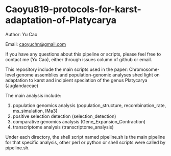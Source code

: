 # Caoyu819-protocols-for-karst-adaptation-of-Platycarya

Author: Yu Cao

Email: caoyuchn@gmail.com

If you have any questions about this pipeline or scripts, please feel free to contact me (Yu Cao), either through issues column of github or email.

This repository include the main scripts used in the paper: Chromosome-level genome assemblies and population-genomic analyses shed light on adaptation to karst and incipient speciation of the genus Platycarya (Juglandaceae)

The main analysis include:
1. population genomics analysis (population_structure, recombination_rate, ms_simulation, IMa3)
2. positive selection detection (selection_detection)
3. comparative genomics analysis (Gene_Expansion_Contraction)
4. transcriptome analysis (transcriptome_analysis)


Under each directory, the shell script named pipeline.sh is the main pipeline for that specific analysis, other perl or python or shell scripts were called by pipeline.sh.

